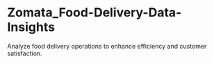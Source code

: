 # Zomata_Food-Delivery-Data-Insights
Analyze food delivery operations to enhance efficiency and customer satisfaction.
